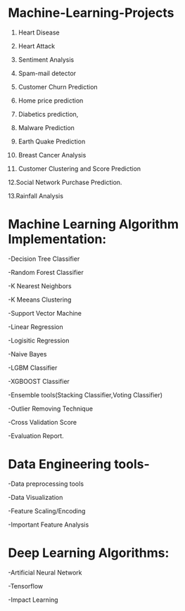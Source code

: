 # Machine-Learning-Projects
1. Heart Disease

2. Heart Attack

3. Sentiment Analysis

4. Spam-mail detector

5. Customer Churn Prediction

6. Home price prediction

7. Diabetics prediction,

8. Malware Prediction

9. Earth Quake Prediction

10. Breast Cancer Analysis

 11. Customer Clustering and Score Prediction

 12.Social Network Purchase Prediction.

 13.Rainfall Analysis

# Machine Learning Algorithm Implementation:

  -Decision Tree Classifier
  
  -Random Forest Classifier
 
  -K Nearest Neighbors
  
  -K Meeans Clustering
  
  -Support Vector Machine
  
  -Linear Regression
  
  -Logisitic Regression
  
  -Naive Bayes
  
  -LGBM Classifier
  
  -XGBOOST Classifier
  
  -Ensemble tools(Stacking Classifier,Voting Classifier)
  
  -Outlier Removing Technique
  
  -Cross Validation Score
  
  -Evaluation Report.
  
# Data Engineering tools-

-Data preprocessing tools

-Data Visualization

-Feature Scaling/Encoding

-Important Feature Analysis


# Deep Learning Algorithms:

-Artificial Neural Network

-Tensorflow

-Impact Learning
